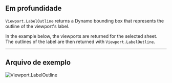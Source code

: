 ## Em profundidade
`Viewport.LabelOutline` returns a Dynamo bounding box that represents the outline of the viewport's label.

In the example below, the viewports are returned for the selected sheet. The outlines of the label are then returned with `Viewport.LabelOutline`.
___
## Arquivo de exemplo

![Viewport.LabelOutline](./Revit.Elements.Viewport.LabelOutline_img.jpg)
